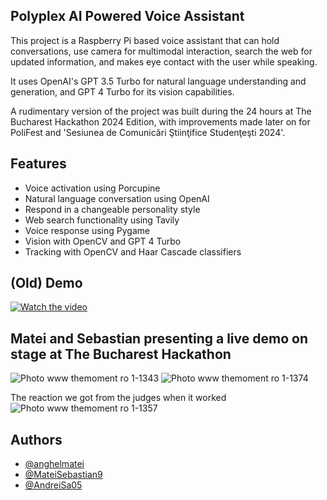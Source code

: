 ## Polyplex AI Powered Voice Assistant
 
This project is a Raspberry Pi based voice assistant that can hold conversations, use camera for multimodal interaction, search the web for updated information, and makes eye contact with the user while speaking. 

It uses OpenAI's GPT 3.5 Turbo for natural language understanding and generation, and GPT 4 Turbo for its vision capabilities. 

A rudimentary version of the project was built during the 24 hours at The Bucharest Hackathon 2024 Edition, with improvements made later on for PoliFest and 'Sesiunea de Comunicări Ştiinţifice Studenţeşti 2024'.

## Features

- Voice activation using Porcupine
- Natural language conversation using OpenAI
- Respond in a changeable personality style
- Web search functionality using Tavily
- Voice response using Pygame
- Vision with OpenCV and GPT 4 Turbo
- Tracking with OpenCV and Haar Cascade classifiers

## (Old) Demo

[![Watch the video](https://img.youtube.com/vi/fq5gw-32NBQ/hqdefault.jpg)](https://www.youtube.com/embed/fq5gw-32NBQ)
## Matei and Sebastian presenting a live demo on stage at The Bucharest Hackathon
![Photo www themoment ro 1-1343](https://github.com/anghelmatei/BucharestHackathon-GLaDOS/assets/139790358/9767e89c-3643-42ba-89c2-1828a5068594)
![Photo www themoment ro 1-1374](https://github.com/anghelmatei/BucharestHackathon-GLaDOS/assets/139790358/308c5c21-cc17-41a3-94da-c601b737c356)

The reaction we got from the judges when it worked
![Photo www themoment ro 1-1357](https://github.com/anghelmatei/BucharestHackathon-GLaDOS/assets/139790358/67244121-0d08-4f8f-9b74-dbe86e0e8d93)


## Authors

- [@anghelmatei](https://github.com/anghelmatei)
- [@MateiSebastian9](https://github.com/MateiSebastian9)
- [@AndreiSa05](https://github.com/AndreiSa05)